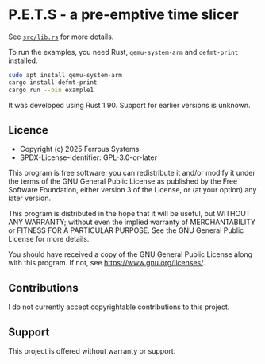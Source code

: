 # P.E.T.S - a pre-emptive time slicer

See [`src/lib.rs`](./src/lib.rs) for more details.

To run the examples, you need Rust, `qemu-system-arm` and `defmt-print` installed.

```bash
sudo apt install qemu-system-arm
cargo install defmt-print
cargo run --bin example1
```

It was developed using Rust 1.90. Support for earlier versions is unknown.

## Licence

* Copyright (c) 2025 Ferrous Systems
* SPDX-License-Identifier: GPL-3.0-or-later

This program is free software: you can redistribute it and/or modify it
under the terms of the GNU General Public License as published by the Free
Software Foundation, either version 3 of the License, or (at your option)
any later version.

This program is distributed in the hope that it will be useful, but WITHOUT
ANY WARRANTY; without even the implied warranty of MERCHANTABILITY or
FITNESS FOR A PARTICULAR PURPOSE. See the GNU General Public License for
more details.

You should have received a copy of the GNU General Public License along
with this program. If not, see <https://www.gnu.org/licenses/>.

## Contributions

I do not currently accept copyrightable contributions to this project.

## Support

This project is offered without warranty or support.

